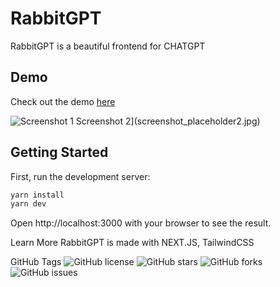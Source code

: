 # RabbitGPT

RabbitGPT is a beautiful frontend for CHATGPT

## Demo

Check out the demo [here](https://ai.jianda.com)

![Screenshot 1](https://imgur.com/aSkKrp5)
Screenshot 2](screenshot_placeholder2.jpg)

## Getting Started

First, run the development server:

```bash
yarn install
yarn dev
```

Open http://localhost:3000 with your browser to see the result.

Learn More
RabbitGPT is made with NEXT.JS, TailwindCSS

GitHub Tags
![GitHub license](https://img.shields.io/badge/license-GPL%203.0-blue.svg)
![GitHub stars](https://img.shields.io/github/st/username/repository)
![GitHub forks](https://img.shields.io/github/forks/username/repository)
![GitHub issues](https://img.shields.io/github/issues/username/repository)
